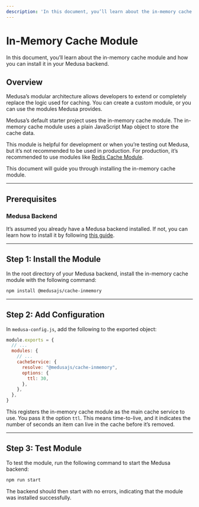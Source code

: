 ```yaml
---
description: 'In this document, you’ll learn about the in-memory cache module and how you can install it in your Medusa backend.'
---
```


# In-Memory Cache Module

In this document, you’ll learn about the in-memory cache module and how you can install it in your Medusa backend.

## Overview

Medusa’s modular architecture allows developers to extend or completely replace the logic used for caching. You can create a custom module, or you can use the modules Medusa provides.

Medusa’s default starter project uses the in-memory cache module. The in-memory cache module uses a plain JavaScript Map object to store the cache data.

This module is helpful for development or when you’re testing out Medusa, but it’s not recommended to be used in production. For production, it’s recommended to use modules like [Redis Cache Module](./redis.md).

This document will guide you through installing the in-memory cache module.

---

## Prerequisites

### Medusa Backend

It’s assumed you already have a Medusa backend installed. If not, you can learn how to install it by following [this guide](../../backend/install.mdx).

---

## Step 1: Install the Module

In the root directory of your Medusa backend, install the in-memory cache module with the following command:

```bash npm2yarn
npm install @medusajs/cache-inmemory
```

---

## Step 2: Add Configuration

In `medusa-config.js`, add the following to the exported object:

```js title=medusa-config.js
module.exports = {
  // ...
  modules: {
    // ...
    cacheService: {
      resolve: "@medusajs/cache-inmemory",
      options: {
        ttl: 30,
      },
    },
  },
}
```

This registers the in-memory cache module as the main cache service to use. You pass it the option `ttl`. This means time-to-live, and it indicates the number of seconds an item can live in the cache before it’s removed.

---

## Step 3: Test Module

To test the module, run the following command to start the Medusa backend:

```bash npm2yarn
npm run start
```

The backend should then start with no errors, indicating that the module was installed successfully.
